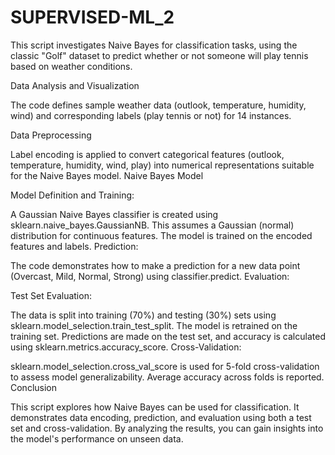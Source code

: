 # SUPERVISED-ML_2
This script investigates Naive Bayes for classification tasks, using the classic "Golf" dataset to predict whether or not someone will play tennis based on weather conditions.

Data Analysis and Visualization

The code defines sample weather data (outlook, temperature, humidity, wind) and corresponding labels (play tennis or not) for 14 instances.

Data Preprocessing

Label encoding is applied to convert categorical features (outlook, temperature, humidity, wind, play) into numerical representations suitable for the Naive Bayes model.
Naive Bayes Model

Model Definition and Training:

A Gaussian Naive Bayes classifier is created using sklearn.naive_bayes.GaussianNB. This assumes a Gaussian (normal) distribution for continuous features.
The model is trained on the encoded features and labels.
Prediction:

The code demonstrates how to make a prediction for a new data point (Overcast, Mild, Normal, Strong) using classifier.predict.
Evaluation:

Test Set Evaluation:

The data is split into training (70%) and testing (30%) sets using sklearn.model_selection.train_test_split.
The model is retrained on the training set.
Predictions are made on the test set, and accuracy is calculated using sklearn.metrics.accuracy_score.
Cross-Validation:

sklearn.model_selection.cross_val_score is used for 5-fold cross-validation to assess model generalizability. Average accuracy across folds is reported.
Conclusion

This script explores how Naive Bayes can be used for classification. It demonstrates data encoding, prediction, and evaluation using both a test set and cross-validation. By analyzing the results, you can gain insights into the model's performance on unseen data.
